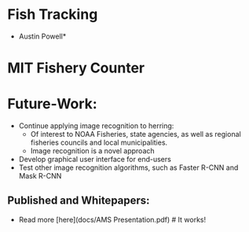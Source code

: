 # Fish Tracking
* Austin Powell*

# MIT Fishery Counter

# Future-Work:
* Continue applying image recognition to herring:
	* Of interest to NOAA Fisheries, state agencies, as well as regional fisheries councils and local municipalities.
	* Image recognition is a novel approach
* Develop graphical user interface for end-users
* Test other image recognition algorithms, such as Faster R-CNN and Mask R-CNN

## Published and Whitepapers:
* Read more [here](docs/AMS Presentation.pdf) # It works!
